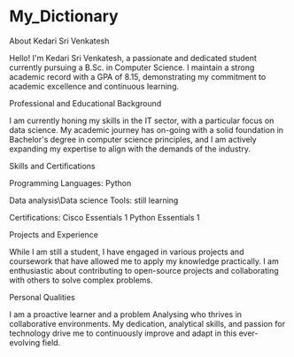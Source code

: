 # My_Dictionary
About Kedari Sri Venkatesh

Hello! I'm Kedari Sri Venkatesh, a passionate and dedicated student currently pursuing a B.Sc. in Computer Science. I maintain a strong academic record with a GPA of 8.15, demonstrating my commitment to academic excellence and continuous learning.

Professional and Educational Background 

I am currently honing my skills in the IT sector, with a particular focus on data science. My academic journey has on-going with a solid foundation in Bachelor's degree in computer science principles, and I am actively expanding my expertise to align with the demands of the industry.

Skills and Certifications

Programming Languages: Python

Data analysis\Data science Tools: still learning

Certifications:
Cisco Essentials 1
Python Essentials 1


Projects and Experience

While I am still a student, I have engaged in various projects and coursework that have allowed me to apply my knowledge practically. I am enthusiastic about contributing to open-source projects and collaborating with others to solve complex problems.

Personal Qualities

I am a proactive learner and a problem Analysing who thrives in collaborative environments. My dedication, analytical skills, and passion for technology drive me to continuously improve and adapt in this ever-evolving field.
